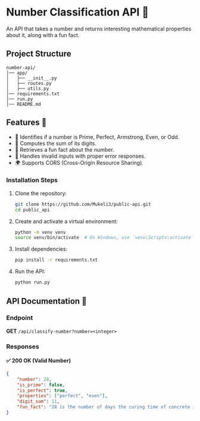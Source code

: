 # Number Classification API 🚀

An API that takes a number and returns interesting mathematical properties about it, along with a fun fact.

## Project Structure

```
number-api/
│── app/
│   ├── __init__.py
│   ├── routes.py
│   ├── utils.py
│── requirements.txt
│── run.py
│── README.md
```

## Features 🌟
- 📌 Identifies if a number is Prime, Perfect, Armstrong, Even, or Odd.
- 🧮 Computes the sum of its digits.
- 🎉 Retrieves a fun fact about the number.
- 🔄 Handles invalid inputs with proper error responses.
- 🌍 Supports CORS (Cross-Origin Resource Sharing).
### Installation Steps
1. Clone the repository:
   ```sh
   git clone https://github.com/Mukeli3/public-api.git
   cd public_api
   ```
2. Create and activate a virtual environment:
   ```sh
   python -m venv venv
   source venv/bin/activate  # On Windows, use `venv\Scripts\activate`
   ```
3. Install dependencies:
   ```sh
   pip install -r requirements.txt

   ```
4. Run the API:
   ```sh
   python run.py
   ```
   
## API Documentation 📖

### Endpoint
**GET** `/api/classify-number?number=<integer>`
 
### Responses

#### ✅ 200 OK (Valid Number)
```json
{
    "number": 28,
    "is_prime": false,
    "is_perfect": true,
    "properties": ["perfect", "even"],
    "digit_sum": 11,
    "fun_fact": "28 is the number of days the curing time of concrete is classically considered to be."
}
